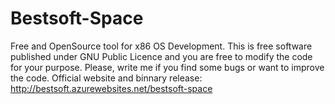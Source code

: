 # Bestsoft-Space

Free and OpenSource tool for x86 OS Development. This is free software published under GNU Public Licence and you are free to modify the code for your purpose. Please, write me if you find some bugs or want to improve the code.
Official website and binnary release: http://bestsoft.azurewebsites.net/bestsoft-space
